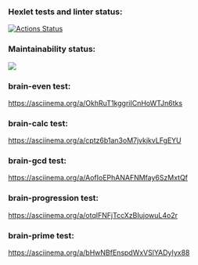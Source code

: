 ### Hexlet tests and linter status:
[![Actions Status](https://github.com/AlexMaster001/frontend-project-44/workflows/hexlet-check/badge.svg)](https://github.com/AlexMaster001/frontend-project-44/actions)
### Maintainability status:
<a href="https://codeclimate.com/github/AlexMaster001/frontend-project-44/maintainability"><img src="https://api.codeclimate.com/v1/badges/e845f97be52e42f4aa2f/maintainability" /></a>
### brain-even test:
https://asciinema.org/a/OkhRuT1kggriICnHoWTJn6tks
### brain-calc test:
https://asciinema.org/a/cptz6b1an3oM7jvkjkvLFgEYU
### brain-gcd test:
https://asciinema.org/a/AofIoEPhANAFNMfay6SzMxtQf
### brain-progression test:
https://asciinema.org/a/otqIFNFjTccXzBIujowuL4o2r
### brain-prime test:
https://asciinema.org/a/bHwNBfEnspdWxVSlYADyIyx88